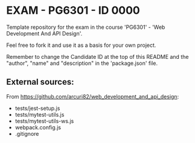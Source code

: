 # EXAM - PG6301 - ID 0000

Template repository for the exam in the course 'PG6301' - 'Web Development And API Design'.

Feel free to fork it and use it as a basis for your own project.

Remember to change the Candidate ID at the top of this README and the "author", "name" and "description" in the 'package.json' file.

## External sources:
From https://github.com/arcuri82/web_development_and_api_design:
* tests/jest-setup.js
* tests/mytest-utils.js
* tests/mytest-utils-ws.js
* webpack.config.js
* .gitignore
